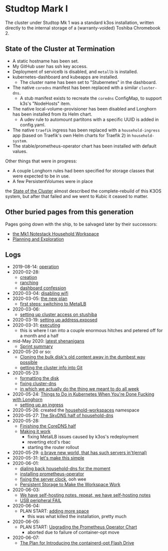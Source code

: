 # Studtop Mark I

The cluster under Studtop Mk 1 was a standard k3os installation, written directly to the internal storage of a (warranty-voided) Toshiba Chromebook 2.

## State of the Cluster at Termination

- A static hostname has been set.
- My GitHub user has ssh key access.
- Deployment of servicelb is disabled, and `metallb` is installed.
- kubernetes-dashboard and kubeapps are installed.
  - The cluster name has been set to "Stubernetes" in the dashboard.
- The native `coredns` manifest has been replaced with a similar `cluster-dns`.
  - A stub manifest exists to recreate the `coredns` ConfigMap, to support k3s's "NodeHosts" item.
- The native local-volume-provisioner has been disabled and Longhorn has been installed from its Helm chart.
  - A udev rule to automount partitons with a specific UUID is added in config.yaml.
- The native `traefik` ingress has been replaced with a `household-ingress` app (based on Traefik's own Helm charts for Traefik 2) in `household-system`.
- The stable/prometheus-operator chart has been installed with default values.

Other things that were in progress:

- A couple Longhorn rules had been specified for storage classes that were expected to be in use.
- A few PersistentVolumes were in place

the [State of the Cluster](a4389025-9425-4fe1-ab3b-8d086bce6a13.md) almost described the complete-rebuild of this K3OS system, but after that failed and we went to Kubic it ceased to matter.

## Other buried pages from this generation

Pages going down with the ship, to be salvaged later by their successors:

- [the Mk1 Notestack Household Workspace](67826054-ed26-41e6-80c9-5d677e6a8cba.md)
- [Planning and Exploration](9ac503ed-a6d8-4fc3-996b-d1e94d18e139.md)

## Logs

- 2019-08-14: [operation](7c4b615a-033c-4230-97f7-0e91139b5c9a.md)
- 2020-02-28:
  - [creation](c83c7062-d45b-411b-9420-0db45f85be2b.md)
  - [ranching](8feab719-bfad-45ac-938e-3ccb9f8c9e72.md)
  - [dashboard confession](45fb7e26-f342-4cd3-814c-5e9ac43af602.md)
- 2020-03-04: [disabling wifi](8e14bac7-619e-42a3-9730-8355005383c5.md)
- 2020-03-05: [the new plan](aea5717c-3578-4b53-a070-7677e36b1d04.md)
  - [first steps: switching to MetalLB](27f5f508-d869-4292-9036-30fc0ccaf014.md)
- 2020-03-06:
  - [setting up cluster access on stushiba](b9a55188-647f-4cd0-ab69-6df7e25ccb24.md)
- 2020-03-19: [setting up address.exposed](07e52fe5-91ae-4f98-a565-dcf10e3232c2.md)
- 2020-03-31: [executing](515478b1-74db-434c-9949-1053d46aa653.md)
  - this is where I ran into a couple enormous hitches and petered off for a month and a half
- mid-May 2020: [latest shenanigans](de490ea9-f480-4e03-a671-0d1173753c53.md)
  - [Sprint summary](40c69f2f-1c10-4ae6-a40b-cdd74c8e26bf.md)
- 2020-05-20 or so:
  - [Cloning the bulk disk's old content away in the dumbest way possible](50db1a39-be99-42ff-ab74-ab0661d0ca2d.md)
  - [getting the cluster info into Git](a66292a0-b50c-42ac-971b-5cc23cf6e91a.md)
- 2020-05-23:
  - [formatting the disk](d5d05f3d-21b7-4445-ac6b-8d0e3f483f37.md)
  - [fixing cluster-dns](38a68c9c-c6af-43a8-a24c-2d2300528464.md)
  - [in which we actually do the thing we meant to do all week](965ae40d-d67d-4adc-aef6-727290dc44c4.md)
- 2020-05-24: [Things to Do in Kubernetes When You're Done Fucking with Longhorn](3bfb1a24-ca82-41f0-a2b0-fa8a0ba7d8b8.md)
  - [setting up an ingress](3758cf1a-01a7-4529-8344-9f4e621eb8c7.md)
- 2020-05-26: created the [household-workspaces](98583255-8ee5-4d4d-aade-92dbdde01f63.md) namespace
- 2020-05-27: [The SkyDNS half of household-dns](598de530-7e33-44eb-83ce-e15edf3a5405.md)
- 2020-05-28:
  - [Finishing the CoreDNS half](84be6927-2ff2-461b-9078-86d31e9f3509.md)
  - [Making it work](219b93f6-2ec1-4c82-9d8b-e2919417cbb3.md)
    - fixing MetalLB issues caused by k3os's redeployment
    - reverting etcd's rbac
    - starting the router rollout
- 2020-05-29: [o brave new world, that has such servers in't(ernal)](62dd6ff2-2f9b-410c-ab05-0c11abcca74b.md)
- 2020-05-31: [let's make this simple](fe1f8446-6298-42b3-a0ad-da51295a4ebe.md)
- 2020-06-01:
  - [dialing back household-dns for the moment](b732fb93-07d4-4ca1-a0e1-306e4ac98a35.md)
  - [installing prometheus-operator](45ec0eb8-05e7-474d-ad8e-3153c23b4daf.md)
  - [fixing the server clock](a55d7878-a29b-4cef-a151-4cfd765ebb88.md), ooh wee
  - [Persistent Storage to Make the Workspace Work](54250980-bf8c-43a7-a028-d838467bbb33.md)
- 2020-06-03:
  - [We have self-hosting notes, repeat, we have self-hosting notes](1558a75c-b543-452d-a119-d584595479ab.md)
  - [USB peripheral FAIL](86357bd3-3773-4f91-bc47-1aa9c04e5a16.md)
- 2020-06-04:
  - PLAN START: [adding more space](e592bf80-3dd2-4689-934f-2374a487308d.md)
    - this was what killed the installation, pretty much
- 2020-06-05:
  - PLAN START: [Upgrading the Prometheus Operator Chart](fd75a490-63d2-4736-a3e3-a6cad0634d5d.md)
    - aborted due to failure of container-opt move
- 2020-06-07:
  - [The Plan for Introducing the containerd-opt Flash Drive](c8dc2bdd-4e39-4b37-88c5-dc1d29415557.md)

